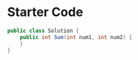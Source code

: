# Starter Code

```csharp
public class Solution {
    public int Sum(int num1, int num2) {
    }
}
```